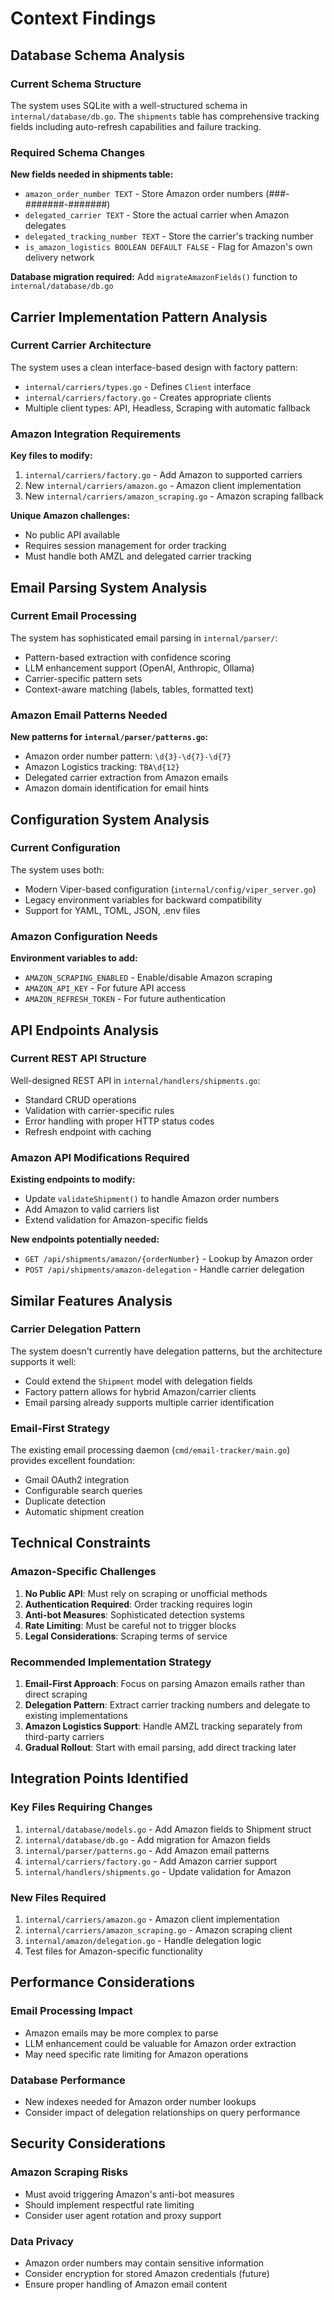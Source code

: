 # Context Findings

## Database Schema Analysis

### Current Schema Structure
The system uses SQLite with a well-structured schema in `internal/database/db.go`. The `shipments` table has comprehensive tracking fields including auto-refresh capabilities and failure tracking.

### Required Schema Changes
**New fields needed in shipments table:**
- `amazon_order_number TEXT` - Store Amazon order numbers (###-#######-#######)
- `delegated_carrier TEXT` - Store the actual carrier when Amazon delegates
- `delegated_tracking_number TEXT` - Store the carrier's tracking number
- `is_amazon_logistics BOOLEAN DEFAULT FALSE` - Flag for Amazon's own delivery network

**Database migration required:** Add `migrateAmazonFields()` function to `internal/database/db.go`

## Carrier Implementation Pattern Analysis

### Current Carrier Architecture
The system uses a clean interface-based design with factory pattern:
- `internal/carriers/types.go` - Defines `Client` interface
- `internal/carriers/factory.go` - Creates appropriate clients
- Multiple client types: API, Headless, Scraping with automatic fallback

### Amazon Integration Requirements
**Key files to modify:**
1. `internal/carriers/factory.go` - Add Amazon to supported carriers
2. New `internal/carriers/amazon.go` - Amazon client implementation
3. New `internal/carriers/amazon_scraping.go` - Amazon scraping fallback

**Unique Amazon challenges:**
- No public API available
- Requires session management for order tracking
- Must handle both AMZL and delegated carrier tracking

## Email Parsing System Analysis

### Current Email Processing
The system has sophisticated email parsing in `internal/parser/`:
- Pattern-based extraction with confidence scoring
- LLM enhancement support (OpenAI, Anthropic, Ollama)
- Carrier-specific pattern sets
- Context-aware matching (labels, tables, formatted text)

### Amazon Email Patterns Needed
**New patterns for `internal/parser/patterns.go`:**
- Amazon order number pattern: `\d{3}-\d{7}-\d{7}`
- Amazon Logistics tracking: `TBA\d{12}`
- Delegated carrier extraction from Amazon emails
- Amazon domain identification for email hints

## Configuration System Analysis

### Current Configuration
The system uses both:
- Modern Viper-based configuration (`internal/config/viper_server.go`)
- Legacy environment variables for backward compatibility
- Support for YAML, TOML, JSON, .env files

### Amazon Configuration Needs
**Environment variables to add:**
- `AMAZON_SCRAPING_ENABLED` - Enable/disable Amazon scraping
- `AMAZON_API_KEY` - For future API access
- `AMAZON_REFRESH_TOKEN` - For future authentication

## API Endpoints Analysis

### Current REST API Structure
Well-designed REST API in `internal/handlers/shipments.go`:
- Standard CRUD operations
- Validation with carrier-specific rules
- Error handling with proper HTTP status codes
- Refresh endpoint with caching

### Amazon API Modifications Required
**Existing endpoints to modify:**
- Update `validateShipment()` to handle Amazon order numbers
- Add Amazon to valid carriers list
- Extend validation for Amazon-specific fields

**New endpoints potentially needed:**
- `GET /api/shipments/amazon/{orderNumber}` - Lookup by Amazon order
- `POST /api/shipments/amazon-delegation` - Handle carrier delegation

## Similar Features Analysis

### Carrier Delegation Pattern
The system doesn't currently have delegation patterns, but the architecture supports it well:
- Could extend the `Shipment` model with delegation fields
- Factory pattern allows for hybrid Amazon/carrier clients
- Email parsing already supports multiple carrier identification

### Email-First Strategy
The existing email processing daemon (`cmd/email-tracker/main.go`) provides excellent foundation:
- Gmail OAuth2 integration
- Configurable search queries
- Duplicate detection
- Automatic shipment creation

## Technical Constraints

### Amazon-Specific Challenges
1. **No Public API**: Must rely on scraping or unofficial methods
2. **Authentication Required**: Order tracking requires login
3. **Anti-bot Measures**: Sophisticated detection systems
4. **Rate Limiting**: Must be careful not to trigger blocks
5. **Legal Considerations**: Scraping terms of service

### Recommended Implementation Strategy
1. **Email-First Approach**: Focus on parsing Amazon emails rather than direct scraping
2. **Delegation Pattern**: Extract carrier tracking numbers and delegate to existing implementations
3. **Amazon Logistics Support**: Handle AMZL tracking separately from third-party carriers
4. **Gradual Rollout**: Start with email parsing, add direct tracking later

## Integration Points Identified

### Key Files Requiring Changes
1. `internal/database/models.go` - Add Amazon fields to Shipment struct
2. `internal/database/db.go` - Add migration for Amazon fields
3. `internal/parser/patterns.go` - Add Amazon email patterns
4. `internal/carriers/factory.go` - Add Amazon carrier support
5. `internal/handlers/shipments.go` - Update validation for Amazon

### New Files Required
1. `internal/carriers/amazon.go` - Amazon client implementation
2. `internal/carriers/amazon_scraping.go` - Amazon scraping client
3. `internal/amazon/delegation.go` - Handle delegation logic
4. Test files for Amazon-specific functionality

## Performance Considerations

### Email Processing Impact
- Amazon emails may be more complex to parse
- LLM enhancement could be valuable for Amazon order extraction
- May need specific rate limiting for Amazon operations

### Database Performance
- New indexes needed for Amazon order number lookups
- Consider impact of delegation relationships on query performance

## Security Considerations

### Amazon Scraping Risks
- Must avoid triggering Amazon's anti-bot measures
- Should implement respectful rate limiting
- Consider user agent rotation and proxy support

### Data Privacy
- Amazon order numbers may contain sensitive information
- Consider encryption for stored Amazon credentials (future)
- Ensure proper handling of Amazon email content